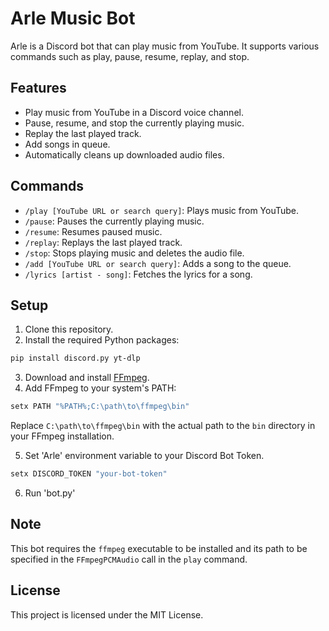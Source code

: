 # Arle Music Bot

Arle is a Discord bot that can play music from YouTube. It supports various commands such as play, pause, resume, replay, and stop.

## Features

- Play music from YouTube in a Discord voice channel.
- Pause, resume, and stop the currently playing music.
- Replay the last played track.
- Add songs in queue.
- Automatically cleans up downloaded audio files.

## Commands

- `/play [YouTube URL or search query]`: Plays music from YouTube.
- `/pause`: Pauses the currently playing music.
- `/resume`: Resumes paused music.
- `/replay`: Replays the last played track.
- `/stop`: Stops playing music and deletes the audio file.
- `/add [YouTube URL or search query]`: Adds a song to the queue.
- `/lyrics [artist - song]`: Fetches the lyrics for a song.

## Setup

1. Clone this repository.
2. Install the required Python packages: 
```bash
pip install discord.py yt-dlp
```
3. Download and install [FFmpeg](https://ffmpeg.org/download.html).
4. Add FFmpeg to your system's PATH:
```bash
setx PATH "%PATH%;C:\path\to\ffmpeg\bin"
```
Replace `C:\path\to\ffmpeg\bin` with the actual path to the `bin` directory in your FFmpeg installation.

5. Set 'Arle' environment variable to your Discord Bot Token.
```bash
setx DISCORD_TOKEN "your-bot-token"
```
6. Run 'bot.py'

## Note

This bot requires the `ffmpeg` executable to be installed and its path to be specified in the `FFmpegPCMAudio` call in the `play` command.

## License

This project is licensed under the MIT License.